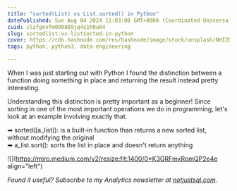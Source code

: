 ```yaml
---
title: "sorted(List) vs List.sorted() in Python"
datePublished: Sun Aug 04 2024 11:03:08 GMT+0000 (Coordinated Universal Time)
cuid: clzfgevfm000809jq4z1h0u04
slug: sortedlist-vs-listsorted-in-python
cover: https://cdn.hashnode.com/res/hashnode/image/stock/unsplash/NHIZG5Ul8bA/upload/2218cd8804935dd145d24d2e16264868.jpeg
tags: python, python3, data-engineering

---
```


When I was just starting out with Python I found the distinction between a function doing something in place and returning the result instead pretty interesting.

Understanding this distinction is pretty important as a beginner! Since sorting in one of the most important operations we do in programming, let's look at an example involving exactly that.

➡ sorted(\[a\_list\]): is a built-in function than returns a new sorted list, without modifying the original  
➡ a\_list.sort(): sorts the list in place and doesn't return anything

![](https://miro.medium.com/v2/resize:fit:1400/0*K3GRFmxRomQP2e4e align="left")

*Found it useful? Subscribe to my Analytics newsletter at* [*notjustsql.com*](https://notjustsql.com)*.*
